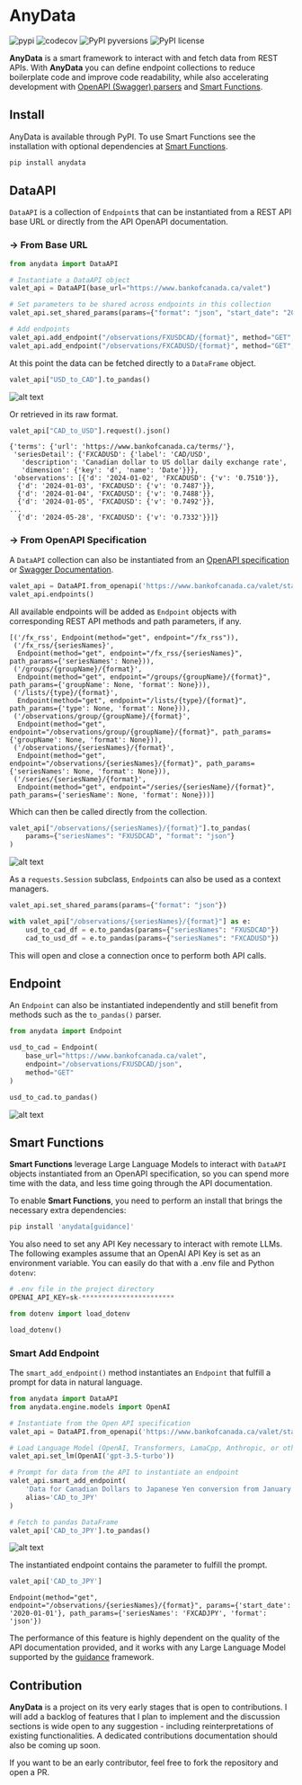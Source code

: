 # AnyData

![pypi](https://img.shields.io/pypi/v/anydata)
![codecov](https://codecov.io/gh/erich-hs/AnyData/graph/badge.svg?token=ZT12OKMZLC)
![PyPI pyversions](https://img.shields.io/pypi/pyversions/anydata.svg)
![PyPI license](https://img.shields.io/pypi/l/anydata)

**AnyData** is a smart framework to interact with and fetch data from REST APIs. With **AnyData** you can define endpoint collections to reduce boilerplate code and improve code readability, while also accelerating development with [OpenAPI (Swagger) parsers](#-from-openapi-specification) and [Smart Functions](#smart-functions).

## Install

AnyData is available through PyPI. To use Smart Functions see the installation with optional dependencies at [Smart Functions](#smart-functions).

```zsh
pip install anydata
```

## DataAPI

`DataAPI` is a collection of `Endpoint`s that can be instantiated from a REST API base URL or directly from the API OpenAPI documentation.

### → From Base URL

```python
from anydata import DataAPI

# Instantiate a DataAPI object
valet_api = DataAPI(base_url="https://www.bankofcanada.ca/valet")

# Set parameters to be shared across endpoints in this collection
valet_api.set_shared_params(params={"format": "json", "start_date": "2024-01-01"})

# Add endpoints
valet_api.add_endpoint("/observations/FXUSDCAD/{format}", method="GET", alias="USD_to_CAD")
valet_api.add_endpoint("/observations/FXCADUSD/{format}", method="GET", alias="CAD_to_USD")
```

At this point the data can be fetched directly to a `DataFrame` object.

```python
valet_api["USD_to_CAD"].to_pandas()
```

![alt text](docs/images/df_example_00.png)

Or retrieved in its raw format.

```python
valet_api["CAD_to_USD"].request().json()
```

```
{'terms': {'url': 'https://www.bankofcanada.ca/terms/'},
 'seriesDetail': {'FXCADUSD': {'label': 'CAD/USD',
   'description': 'Canadian dollar to US dollar daily exchange rate',
   'dimension': {'key': 'd', 'name': 'Date'}}},
 'observations': [{'d': '2024-01-02', 'FXCADUSD': {'v': '0.7510'}},
  {'d': '2024-01-03', 'FXCADUSD': {'v': '0.7487'}},
  {'d': '2024-01-04', 'FXCADUSD': {'v': '0.7488'}},
  {'d': '2024-01-05', 'FXCADUSD': {'v': '0.7492'}},
...
  {'d': '2024-05-28', 'FXCADUSD': {'v': '0.7332'}}]}
```

### → From OpenAPI Specification

A `DataAPI` collection can also be instantiated from an [OpenAPI specification](https://github.com/OAI/OpenAPI-Specification) or [Swagger Documentation](https://swagger.io/docs/specification/about/).

```python
valet_api = DataAPI.from_openapi('https://www.bankofcanada.ca/valet/static/swagger/api-en.yml')
valet_api.endpoints()
```

All available endpoints will be added as `Endpoint` objects with corresponding REST API methods and path parameters, if any.

```
[('/fx_rss', Endpoint(method="get", endpoint="/fx_rss")),
 ('/fx_rss/{seriesNames}',
  Endpoint(method="get", endpoint="/fx_rss/{seriesNames}", path_params={'seriesNames': None})),
 ('/groups/{groupName}/{format}',
  Endpoint(method="get", endpoint="/groups/{groupName}/{format}", path_params={'groupName': None, 'format': None})),
 ('/lists/{type}/{format}',
  Endpoint(method="get", endpoint="/lists/{type}/{format}", path_params={'type': None, 'format': None})),
 ('/observations/group/{groupName}/{format}',
  Endpoint(method="get", endpoint="/observations/group/{groupName}/{format}", path_params={'groupName': None, 'format': None})),
 ('/observations/{seriesNames}/{format}',
  Endpoint(method="get", endpoint="/observations/{seriesNames}/{format}", path_params={'seriesNames': None, 'format': None})),
 ('/series/{seriesName}/{format}',
  Endpoint(method="get", endpoint="/series/{seriesName}/{format}", path_params={'seriesName': None, 'format': None}))]
```

Which can then be called directly from the collection.

```python
valet_api["/observations/{seriesNames}/{format}"].to_pandas(
    params={"seriesNames": "FXUSDCAD", "format": "json"}
)
```

![alt text](docs/images/df_example_01.png)

As a `requests.Session` subclass, `Endpoint`s can also be used as a context managers.

```python
valet_api.set_shared_params(params={"format": "json"})

with valet_api["/observations/{seriesNames}/{format}"] as e:
    usd_to_cad_df = e.to_pandas(params={"seriesNames": "FXUSDCAD"})
    cad_to_usd_df = e.to_pandas(params={"seriesNames": "FXCADUSD"})
```

This will open and close a connection once to perform both API calls.

## Endpoint

An `Endpoint` can also be instantiated independently and still benefit from methods such as the `to_pandas()` parser.

```python
from anydata import Endpoint

usd_to_cad = Endpoint(
    base_url="https://www.bankofcanada.ca/valet",
    endpoint="/observations/FXUSDCAD/json",
    method="GET"
)

usd_to_cad.to_pandas()
```

![alt text](docs/images/df_example_01.png)

## Smart Functions

**Smart Functions** leverage Large Language Models to interact with `DataAPI` objects instantiated from an OpenAPI specification, so you can spend more time with the data, and less time going through the API documentation.

To enable **Smart Functions**, you need to perform an install that brings the necessary extra dependencies:

```zsh
pip install 'anydata[guidance]'
```

You also need to set any API Key necessary to interact with remote LLMs. The following examples assume that an OpenAI API Key is set as an environment variable. You can easily do that with a .env file and Python `dotenv`:

```python
# .env file in the project directory
OPENAI_API_KEY=sk-***********************
```

```python
from dotenv import load_dotenv

load_dotenv()
```

### Smart Add Endpoint

The `smart_add_endpoint()` method instantiates an `Endpoint` that fulfill a prompt for data in natural language.

```python
from anydata import DataAPI
from anydata.engine.models import OpenAI

# Instantiate from the Open API specification
valet_api = DataAPI.from_openapi('https://www.bankofcanada.ca/valet/static/swagger/api-en.yml')

# Load Language Model (OpenAI, Transformers, LamaCpp, Anthropic, or others...)
valet_api.set_lm(OpenAI('gpt-3.5-turbo'))

# Prompt for data from the API to instantiate an endpoint
valet_api.smart_add_endpoint(
    'Data for Canadian Dollars to Japanese Yen conversion from January 2020 onwards',
    alias='CAD_to_JPY'
)

# Fetch to pandas DataFrame
valet_api['CAD_to_JPY'].to_pandas()
```

![alt text](docs/images/df_example_02.png)

The instantiated endpoint contains the parameter to fulfill the prompt.

```python
valet_api['CAD_to_JPY']
```

```
Endpoint(method="get", endpoint="/observations/{seriesNames}/{format}", params={'start_date': '2020-01-01'}, path_params={'seriesNames': 'FXCADJPY', 'format': 'json'})
```

The performance of this feature is highly dependent on the quality of the API documentation provided, and it works with any Large Language Model supported by the [guidance](https://github.com/guidance-ai/guidance) framework.

## Contribution

**AnyData** is a project on its very early stages that is open to contributions. I will add a backlog of features that I plan to implement and the discussion sections is wide open to any suggestion - including reinterpretations of existing functionalities. A dedicated contributions documentation should also be coming up soon.

If you want to be an early contributor, feel free to fork the repository and open a PR.
